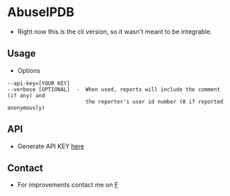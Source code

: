 # AbuseIPDB

* Right now this is the cli version, so it wasn't meant to be integrable.

## Usage
 * Options
```
--api-key=[YOUR KEY]
--verbose [OPTIONAL]  -  When used, reports will include the comment (if any) and 
                         the reporter's user id number (0 if reported anonymously)
```

## API
* Generate API KEY [here](https://www.abuseipdb.com/api.html)

## Contact
* For improvements contact me on [F](https://www.facebook.com/svz.17B)
